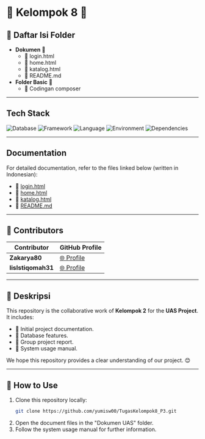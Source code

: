 # 🌟 Kelompok 8 🌟

## 📂 Daftar Isi Folder
- **Dokumen** 📄
  - 📘 login.html
  - 📙 home.html
  - 📗 katalog.html
  - 📕 README.md
- **Folder Basic** 📁
  - 🔧 Codingan composer

---

## Tech Stack
![Database](https://img.shields.io/badge/database-MySQL-green) ![Framework](https://img.shields.io/badge/framework-Yii2-blue) ![Language](https://img.shields.io/badge/language-PHP-blue) ![Environment](https://img.shields.io/badge/environment-XAMPP-orange) ![Dependencies](https://img.shields.io/badge/dependencies-Composer-yellow)

---

## Documentation
For detailed documentation, refer to the files linked below (written in Indonesian):

- 📘 [login.html](#)
- 📙 [home.html](#)
- 📗 [katalog.html](#)
- 📕 [README.md](#)

---

## 🤝 Contributors
| Contributor         | GitHub Profile                                    |
|---------------------|---------------------------------------------------|
| **Zakarya80**       | [🌐 Profile](https://github.com/Zakarya80)        |
| **IisIstiqomah31**  | [🌐 Profile](https://github.com/IisIstiqomah31)   |

---

## 📝 Deskripsi
This repository is the collaborative work of **Kelompok 2** for the **UAS Project**. It includes:
- 📌 Initial project documentation.
- 📌 Database features.
- 📌 Group project report.
- 📌 System usage manual.

We hope this repository provides a clear understanding of our project. 😊

---

## 🚀 How to Use
1. Clone this repository locally:
   ```bash
   git clone https://github.com/yumisw00/TugasKelompok8_P3.git
   ```
2. Open the document files in the "Dokumen UAS" folder.
3. Follow the system usage manual for further information.
